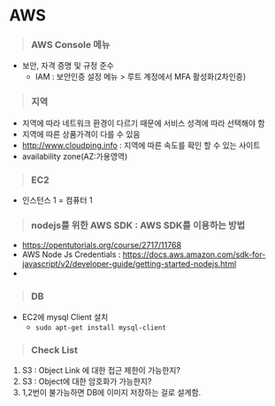 # AWS
> ### AWS Console 메뉴
  - 보안, 자격 증명 및 규정 준수
    + IAM : 보안인증 설정 메뉴 > 루트 계정에서 MFA 활성화(2차인증)

> ### 지역
  - 지역에 따라 네트워크 환경이 다르기 때문에 서비스 성격에 따라 선택해야 함
  - 지역에 따른 상품가격이 다를 수 있음
  - http://www.cloudping.info : 지역에 따른 속도를 확인 할 수 있는 사이트
  - availability zone(AZ:가용영역)
  
> ### EC2
  - 인스턴스 1 = 컴퓨터 1
  
> ### nodejs를 위한 AWS SDK : AWS SDK를 이용하는 방법
  - https://opentutorials.org/course/2717/11768
  - AWS Node Js Credentials : https://docs.aws.amazon.com/sdk-for-javascript/v2/developer-guide/getting-started-nodejs.html
  - 
  
> ### DB
  - EC2에 mysql Client 설치
    + `sudo apt-get install mysql-client`
    
> ### Check List
  1. S3 : Object Link 에 대한 접근 제한이 가능한지?
  2. S3 : Object에 대한 암호화가 가능한지?
  3. 1,2번이 불가능하면 DB에 이미지 저장하는 걸로 설계함. 


  


  
  
  

